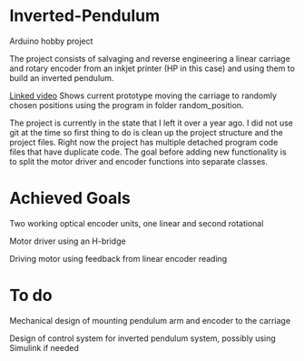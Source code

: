 # Inverted-Pendulum
Arduino hobby project


The project consists of salvaging and reverse engineering a linear carriage and rotary encoder from an inkjet printer 
(HP in this case) and using them to build an inverted pendulum. 

[Linked video](https://gfycat.com/gifs/detail/VigilantSilentAnemoneshrimp) Shows current prototype moving the carriage to 
randomly chosen positions
using the program in folder random_position.

The project is currently in the state that I left it over a year ago. I did not use git at the time so first thing to do is clean
up the project structure and the project files. Right now the project has multiple detached program code files that have duplicate
code. The goal before adding new functionality is to split the motor driver and encoder functions into separate classes.

# Achieved Goals

Two working optical encoder units, one linear and second rotational

Motor driver using an H-bridge

Driving motor using feedback from linear encoder reading

# To do

Mechanical design of mounting pendulum arm and encoder to the carriage

Design of control system for inverted pendulum system, possibly using Simulink if needed



